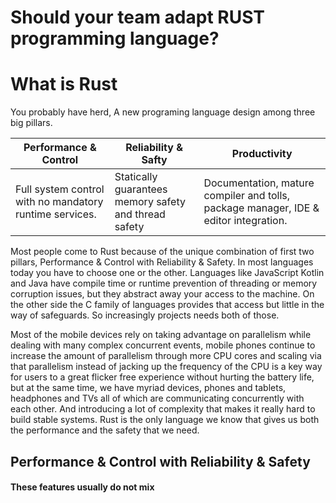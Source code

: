 # Should your team adapt RUST programming language?

# What is Rust

You probably have herd, A new programing language design among three big pillars.

Performance & Control | Reliability & Safty | Productivity
----------------------|---------------------|-------------
Full system control with no mandatory runtime services.| Statically guarantees memory safety and thread safety | Documentation, mature compiler and tolls, package manager, IDE & editor integration.

Most people come to Rust because of the unique combination of first two pillars, Performance & Control with Reliability & Safety. In most languages today you have to choose one or the other. Languages like JavaScript Kotlin and Java have compile time or runtime prevention of threading or memory corruption issues, but they abstract away your access to the machine. On the other side the C family of languages provides that access but little in the way of safeguards. So increasingly projects needs both of those.

Most of the mobile devices rely on taking advantage on parallelism while dealing with  many complex concurrent events, mobile phones continue to increase the amount of parallelism through more CPU cores and scaling via that parallelism instead of jacking up the frequency of the CPU is a key way for users to a great flicker free experience without hurting the battery life, but at the same time, we have myriad devices, phones and tablets, headphones and TVs all of which are communicating concurrently with each other. And introducing a lot of complexity that makes it really hard to build stable systems. Rust is the only language we know that gives us both the performance and the safety that we need.

## Performance & Control with Reliability & Safety
#### These features usually do not mix
